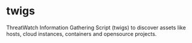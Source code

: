 # twigs
ThreatWatch Information Gathering Script (twigs) to discover assets like hosts, cloud instances, containers and opensource projects.
